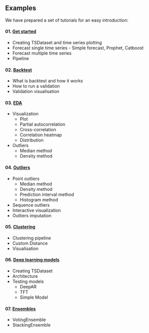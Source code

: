 ## Examples

We have prepared a set of tutorials for an easy introduction:

#### 01. [Get started](https://github.com/tinkoff-ai/etna-ts/tree/master/examples/get_started.ipynb) 
- Creating TSDataset and time series plotting 
- Forecast single time series - Simple forecast, Prophet, Catboost
- Forecast multiple time series
- Pipeline
#### 02. [Backtest](https://github.com/tinkoff-ai/etna-ts/tree/master/examples/backtest.ipynb)
- What is backtest and how it works
- How to run a validation
- Validation visualisation
#### 03. [EDA](https://github.com/tinkoff-ai/etna-ts/tree/master/examples/EDA.ipynb) 
- Visualization
    - Plot
    - Partial autocorrelation
    - Cross-correlation
    - Correlation heatmap
    - Distribution
- Outliers
     - Median method
     - Density method
#### 04. [Outliers](https://github.com/tinkoff-ai/etna-ts/tree/master/examples/outliers.ipynb) 
- Point outliers
    - Median method
    - Density method
    - Prediction interval method
    - Histogram method
- Sequence outliers
- Interactive visualization
- Outliers imputation
#### 05. [Clustering](https://github.com/tinkoff-ai/etna-ts/tree/master/examples/clustering.ipynb) 
- Clustering pipeline
- Custom Distance
- Visualisation

#### 06. [Deep learning models](https://github.com/tinkoff-ai/etna-ts/tree/master/examples/NN_examples.ipynb)
- Creating TSDataset  
- Architecture
- Testing models
  - DeepAR 
  - TFT
  - Simple Model

#### 07. [Ensembles](https://github.com/tinkoff-ai/etna-ts/tree/master/examples/ensembles.ipynb)
- VotingEnsemble
- StackingEnsemble